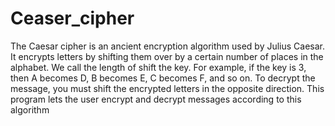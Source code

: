 # Ceaser_cipher
The Caesar cipher is an ancient encryption algorithm used by Julius Caesar. It encrypts letters by shifting them over by a certain number of places in the alphabet. We call the length of shift the key.
For example, if the key is 3, then A becomes D, B becomes E, C becomes F, and so on. To decrypt the message, you must shift the encrypted letters in the opposite direction. 
This program lets the user encrypt and decrypt messages according to this algorithm
